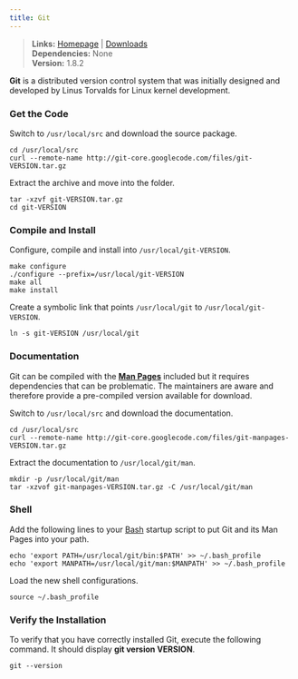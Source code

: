 ```yaml
---
title: Git
---
```


> **Links:** [Homepage](http://git-scm.com/) | [Downloads](http://git-scm.com/download)  
> **Dependencies:** None  
> **Version:** <span id="version">1.8.2</span>


**Git** is a distributed version control system that was initially designed and developed by Linus Torvalds for Linux kernel development.


### Get the Code

Switch to `/usr/local/src` and download the source package.

	cd /usr/local/src
	curl --remote-name http://git-core.googlecode.com/files/git-VERSION.tar.gz

Extract the archive and move into the folder.

	tar -xzvf git-VERSION.tar.gz
	cd git-VERSION


### Compile and Install

Configure, compile and install into `/usr/local/git-VERSION`.

	make configure
	./configure --prefix=/usr/local/git-VERSION
	make all
	make install

Create a symbolic link that points `/usr/local/git` to `/usr/local/git-VERSION`.

	ln -s git-VERSION /usr/local/git


### Documentation

Git can be compiled with the **[Man Pages](http://en.wikipedia.org/wiki/Man_page)** included but it requires dependencies that can be problematic. The maintainers are aware and therefore provide a pre-compiled version available for download.

Switch to `/usr/local/src` and download the documentation.

	cd /usr/local/src
	curl --remote-name http://git-core.googlecode.com/files/git-manpages-VERSION.tar.gz

Extract the documentation to `/usr/local/git/man`.

	mkdir -p /usr/local/git/man
	tar -xzvof git-manpages-VERSION.tar.gz -C /usr/local/git/man


### Shell

Add the following lines to your [Bash](http://en.wikipedia.org/wiki/Bash_%28Unix_shell%29) startup script to put Git and its Man Pages into your path.

	echo 'export PATH=/usr/local/git/bin:$PATH' >> ~/.bash_profile
	echo 'export MANPATH=/usr/local/git/man:$MANPATH' >> ~/.bash_profile

Load the new shell configurations.

	source ~/.bash_profile


### Verify the Installation

To verify that you have correctly installed Git, execute the following command. It should display **git version VERSION**.

	git --version
